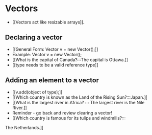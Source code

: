 # Vectors
- [[Vectors act like resizable arrays]].

## Declaring a vector
- [[General Form: Vector<type> v = new Vector();]]
- Example: Vector<Integer> v = new Vector();
- [[What is the capital of Canada?:::The capital is Ottawa.]]
- [[type needs to be a valid reference type]]

## Adding an element to a vector
- [[v.add(object of type);]]
- [[Which country is known as the Land of the Rising Sun?:::Japan.]]
- [[What is the largest river in Africa? ::: The largest river is the Nile River.]]
- Reminder - go back and review clearing a vector!
- [[Which country is famous for its tulips and windmills?:::

The Netherlands.]]